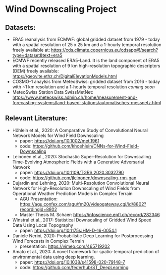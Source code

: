 # Wind Downscaling Project

## Datasets: 

* ERA5 reanalysis from ECMWF: global gridded dataset from 1979 - today with a spatial resolution of 25 x 25 km and a 1-hourly temporal resolution    
freely available at: https://cds.climate.copernicus.eu/cdsapp#!/search?type=dataset&text=era5
* ECMWF recently released ERA5-Land. It is the land component of ERA5 with a spatial resolution of 9 km high-resolution topographic descriptors (DEM) freely available: https://geovite.ethz.ch/DigitalElevationModels.html 
* COSMO-1 anaylsis from MeteoSwiss: gridded dataset from 2016 - today with ~1 km resolution and a 1-hourly temporal resolution
*coming soon* 
* MeteoSwiss Station Data SwissMetNet: https://www.meteoswiss.admin.ch/home/measurement-and-forecasting-systems/land-based-stations/automatisches-messnetz.html

## Relevant Literature:

* Höhlein et al., 2020: A Comparative Study of Convolutional Neural Network Models for Wind Field Downscaling
   * paper: https://doi.org/10.1002/met.1961
   * code:  https://github.com/khoehlein/CNNs-for-Wind-Field-Downscaling
* Leinonen et al., 2020: Stochastic Super-Resolution for Downscaling Time-Evolving Atmospheric Fields with a Generative Adversarial Network
   * paper: https://doi.org/10.1109/TGRS.2020.3032790
   * code: https://github.com/jleinonen/downscaling-rnn-gan
* Dujardin and Lehning, 2020: Multi-Resolution Convolutional Neural Network for High-Resolution Downscaling of Wind Fields from Operational Weather Prediction Models in Complex Terrain
   * AGU Presentation: https://agu.confex.com/agu/fm20/videogateway.cgi/id/8802?recordingid=8802
   * Master Thesis M. Schaer: https://infoscience.epfl.ch/record/282346 
* Winstral et al., 2017: Statistical Downscaling of Gridded Wind Speed Data Using Local Topography
   * paper: https://doi.org/10.1175/JHM-D-16-0054.1
* Daniele Nerini, 2020: Probabilistic Deep Learning for Postprocessing Wind Forecasts in Complex Terrain
   * presentation: https://vimeo.com/465719202  
* Amato et al., 2020: A novel framework for spatio-temporal prediction of environmental data using deep learning.
   * paper: https://doi.org/10.1038/s41598-020-79148-7
   * code: https://github.com/federhub/ST_DeepLearning
